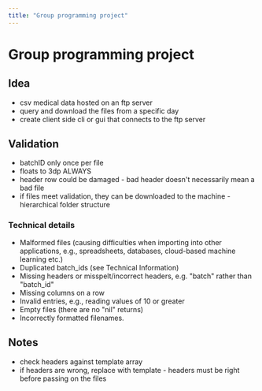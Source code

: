 ```yaml
---
title: "Group programming project"
---
```

# Group programming project
## Idea
- csv medical data hosted on an ftp server
- query and download the files from a specific day
- create client side cli or gui that connects to the ftp server

## Validation
- batchID only once per file
- floats to 3dp ALWAYS
- header row could be damaged - bad header doesn't necessarily mean a bad file
- if files meet validation, they can be downloaded to the machine - hierarchical folder structure
### Technical details
- Malformed files (causing difficulties when importing into other applications, e.g., spreadsheets, databases, cloud-based machine learning etc.)
- Duplicated batch_ids (see Technical Information)
- Missing headers or misspelt/incorrect headers, e.g. "batch" rather than "batch_id"
- Missing columns on a row
- Invalid entries, e.g., reading values of 10 or greater
- Empty files (there are no "nil" returns)
- Incorrectly formatted filenames.


## Notes
- check headers against template array
- if headers are wrong, replace with template - headers must be right before passing on the files